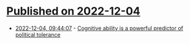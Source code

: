 # [Published on 2022-12-04](index.md)

* [2022-12-04, 09:44:07](https://news.ycombinator.com/item?id=33852091) - [Cognitive ability is a powerful predictor of political tolerance](https://onlinelibrary.wiley.com/doi/abs/10.1111/jopy.12667)
